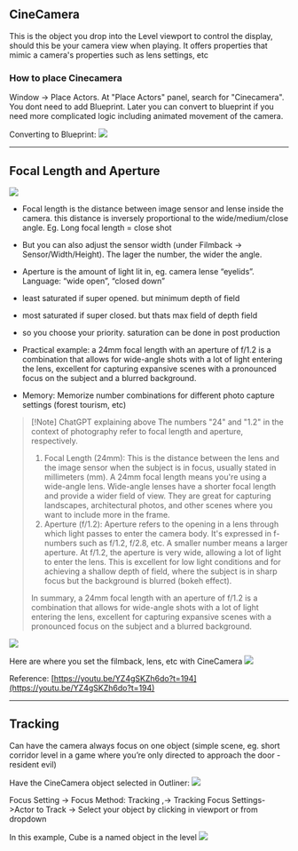 
## CineCamera

This is the object you drop into the Level viewport to control the display, should this be your camera view when playing. It offers properties that mimic a camera's properties such as lens settings, etc

### How to place Cinecamera

Window -> Place Actors. At "Place Actors" panel, search for "Cinecamera". You dont need to add Blueprint. Later you can convert to blueprint if you need more complicated logic including animated movement of the camera.

Converting to Blueprint:
![](https://i.imgur.com/sKWndTP.png)


---

## Focal Length and Aperture

![](https://i.imgur.com/ky0za4J.png)


- Focal length is the distance between image sensor and lense inside the camera. this distance is inversely proportional to the wide/medium/close angle. Eg. Long focal length = close shot
- But you can also adjust the sensor width (under Filmback → Sensor/Width/Height). The lager the number, the wider the angle.  
    
- Aperture is the amount of light lit in, eg. camera lense “eyelids”. Language: “wide open”, “closed down”

- least saturated if super opened. but minimum depth of field
- most saturated if super closed. but thats max field of depth field
- so you choose your priority. saturation can be done in post production

- Practical example: a 24mm focal length with an aperture of f/1.2 is a combination that allows for wide-angle shots with a lot of light entering the lens, excellent for capturing expansive scenes with a pronounced focus on the subject and a blurred background.  
    
- Memory: Memorize number combinations for different photo capture settings (forest tourism, etc)

>[!Note] ChatGPT explaining above
>The numbers "24" and "1.2" in the context of photography refer to focal length and aperture, respectively.
>
> 1. Focal Length (24mm): This is the distance between the lens and the image sensor when the subject is in focus, usually stated in millimeters (mm). A 24mm focal length means you're using a wide-angle lens. Wide-angle lenses have a shorter focal length and provide a wider field of view. They are great for capturing landscapes, architectural photos, and other scenes where you want to include more in the frame.
> 2. Aperture (f/1.2): Aperture refers to the opening in a lens through which light passes to enter the camera body. It's expressed in f-numbers such as f/1.2, f/2.8, etc. A smaller number means a larger aperture. At f/1.2, the aperture is very wide, allowing a lot of light to enter the lens. This is excellent for low light conditions and for achieving a shallow depth of field, where the subject is in sharp focus but the background is blurred (bokeh effect).
>
> In summary, a 24mm focal length with an aperture of f/1.2 is a combination that allows for wide-angle shots with a lot of light entering the lens, excellent for capturing expansive scenes with a pronounced focus on the subject and a blurred background.


![](https://i.imgur.com/taFqrWS.png)



Here are where you set the filmback, lens, etc with CineCamera
![](https://i.imgur.com/XnJV6xb.png)


Reference: [https://youtu.be/YZ4gSKZh6do?t=194](https://youtu.be/YZ4gSKZh6do?t=194)

---

## Tracking

Can have the camera always focus on one object (simple scene, eg. short corridor level in a game where you’re only directed to approach the door - resident evil)

Have the CineCamera object selected in Outliner:
![](https://i.imgur.com/EdslUD7.png)


Focus Setting -> Focus Method: Tracking ,-> Tracking Focus Settings->Actor to Track -> Select your object by clicking in viewport or from dropdown


In this example, Cube is a named object in the level
![](https://i.imgur.com/C6FgOqu.png)

